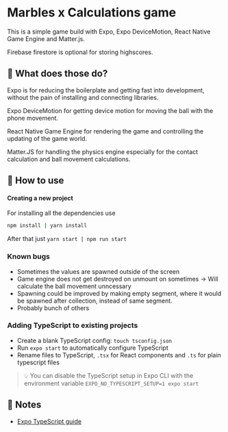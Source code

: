 # Marbles x Calculations game

This is a simple game build with Expo, Expo DeviceMotion, React Native Game Engine and Matter.js.

Firebase firestore is optional for storing highscores.

## 🚀 What does those do?

Expo is for reducing the boilerplate and getting fast into development, without the pain of installing and connecting libraries.

Expo DeviceMotion for getting device motion for moving the ball with the phone movement.

React Native Game Engine for rendering the game and controlling the updating of the game world.

Matter.JS for handling the physics engine especially for the contact calculation and ball movement calculations.

## 🚀 How to use

#### Creating a new project

For installing all the dependencies use

```sh
npm install | yarn install
```

After that just `yarn start | npm run start`

### Known bugs

- Sometimes the values are spawned outside of the screen
- Game engine does not get destroyed on unmount on sometimes -> Will calculate the ball movement unncessary
- Spawning could be improved by making empty segment, where it would be spawned after collection, instead of same segment.
- Probably bunch of others

### Adding TypeScript to existing projects

- Create a blank TypeScript config: `touch tsconfig.json`
- Run `expo start` to automatically configure TypeScript
- Rename files to TypeScript, `.tsx` for React components and `.ts` for plain typescript files

> 💡 You can disable the TypeScript setup in Expo CLI with the environment variable `EXPO_NO_TYPESCRIPT_SETUP=1 expo start`

## 📝 Notes

- [Expo TypeScript guide](https://docs.expo.dev/versions/latest/guides/typescript/)
